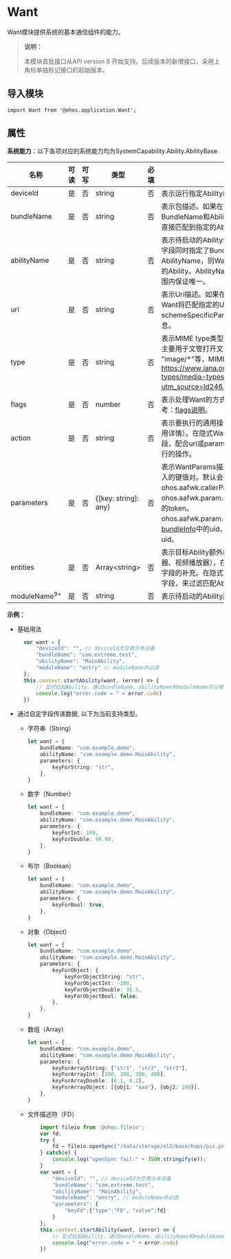 # Want

Want模块提供系统的基本通信组件的能力。

> **说明：**
>
> 本模块首批接口从API version 8 开始支持。后续版本的新增接口，采用上角标单独标记接口的起始版本。

## 导入模块

```
import Want from '@ohos.application.Want';
```

## 属性

**系统能力**：以下各项对应的系统能力均为SystemCapability.Ability.AbilityBase

| 名称        | 可读     | 可写     | 类型                 | 必填 | 说明                                                         |
| ----------- | -------- | ------- | -------------------- | ---- | ------------------------------------------------------------ |
| deviceId    | 是     | 否    | string               | 否   | 表示运行指定Ability的设备ID。                                |
| bundleName   | 是     | 否    | string               | 否   | 表示包描述。如果在Want中同时指定了BundleName和AbilityName，则Want可以直接匹配到指定的Ability。 |
| abilityName  | 是     | 否    | string               | 否   | 表示待启动的Ability名称。如果在Want中该字段同时指定了BundleName和AbilityName，则Want可以直接匹配到指定的Ability。AbilityName需要在一个应用的范围内保证唯一。 |
| uri          | 是     | 否    | string               | 否   | 表示Uri描述。如果在Want中指定了Uri，则Want将匹配指定的Uri信息，包括scheme, schemeSpecificPart, authority和path信息。 |
| type         | 是     | 否    | string               | 否   | 表示MIME type类型描述，打开文件的类型，主要用于文管打开文件。比如："text/xml" 、 "image/*"等，MIME定义参考：https://www.iana.org/assignments/media-types/media-types.xhtml?utm_source=ld246.com。   |
| flags        | 是     | 否     | number               | 否   | 表示处理Want的方式。默认传数字，具体参考：[flags说明](js-apis-featureAbility.md#flags说明)。 |
| action      | 是     | 否     | string               | 否   | 表示要执行的通用操作（如：查看、分享、应用详情）。在隐式Want中，您可以定义该字段，配合uri或parameters来表示对数据要执行的操作。                           |
| parameters   | 是     | 否    | {[key: string]: any} | 否   | 表示WantParams描述，由开发者自行决定传入的键值对。默认会携带以下key值：<br>ohos.aafwk.callerPid 表示拉起方的pid。<br>ohos.aafwk.param.callerToken 表示拉起方的token。<br>ohos.aafwk.param.callerUid 表示[bundleInfo](js-apis-bundle-BundleInfo.md#bundleinfo-1)中的uid，应用包里应用程序的uid。                                       |
| entities    | 是     | 否    | Array\<string>       | 否   | 表示目标Ability额外的类别信息（如：浏览器、视频播放器），在隐式Want中是对action字段的补充。在隐式Want中，您可以定义该字段，来过滤匹配Ability类型。                                    |
| moduleName<sup>9+</sup> | 是   | 否    | string | 否    | 表示待启动的Ability所属的模块（module）。 |

**示例：**

- 基础用法

  ```  js
    var want = {
        "deviceId": "", // deviceId为空表示本设备
        "bundleName": "com.extreme.test",
        "abilityName": "MainAbility",
        "moduleName": "entry" // moduleName非必选
    };
    this.context.startAbility(want, (error) => {
        // 显式拉起Ability，通过bundleName、abilityName和moduleName可以唯一确定一个Ability
        console.log("error.code = " + error.code)
    })
  ```

- 通过自定字段传递数据, 以下为当前支持类型。

    * 字符串（String）
        ```ts
        let want = {
            bundleName: "com.example.demo",
            abilityName: "com.example.demo.MainAbility",
            parameters: {
                keyForString: "str",
            },
        }
        ```
    * 数字（Number）
        ```ts
        let want = {
            bundleName: "com.example.demo",
            abilityName: "com.example.demo.MainAbility",
            parameters: {
                keyForInt: 100,
                keyForDouble: 99.99,
            },
        }
        ```
    * 布尔（Boolean）
        ```ts
        let want = {
            bundleName: "com.example.demo",
            abilityName: "com.example.demo.MainAbility",
            parameters: {
                keyForBool: true,
            },
        }
        ```
    * 对象（Object）
        ```ts
        let want = {
            bundleName: "com.example.demo",
            abilityName: "com.example.demo.MainAbility",
            parameters: {
                keyForObject: {
                    keyForObjectString: "str",
                    keyForObjectInt: -200,
                    keyForObjectDouble: 35.5,
                    keyForObjectBool: false,
                },
            },
        }
        ```
    * 数组（Array）
        ```ts
        let want = {
            bundleName: "com.example.demo",
            abilityName: "com.example.demo.MainAbility",
            parameters: {
                keyForArrayString: ["str1", "str2", "str3"],
                keyForArrayInt: [100, 200, 300, 400],
                keyForArrayDouble: [0.1, 0.2],
                keyForArrayObject: [{obj1: "aaa"}, {obj2: 100}],
            },
        }
        ```
    * 文件描述符（FD）
        ```ts
            import fileio from '@ohos.fileio';
            var fd;
            try {
                fd = fileio.openSync("/data/storage/el2/base/haps/pic.png");
            } catch(e) {
                console.log("openSync fail:" + JSON.stringify(e));
            }
            var want = {
                "deviceId": "", // deviceId为空表示本设备
                "bundleName": "com.extreme.test",
                "abilityName": "MainAbility",
                "moduleName": "entry", // moduleName非必选
                "parameters": {
                    "keyFd":{"type":"FD", "value":fd}
                }
            };
            this.context.startAbility(want, (error) => {
                // 显式拉起Ability，通过bundleName、abilityName和moduleName可以唯一确定一个Ability
                console.log("error.code = " + error.code)
            })
        ```

  <!--no_check-->


